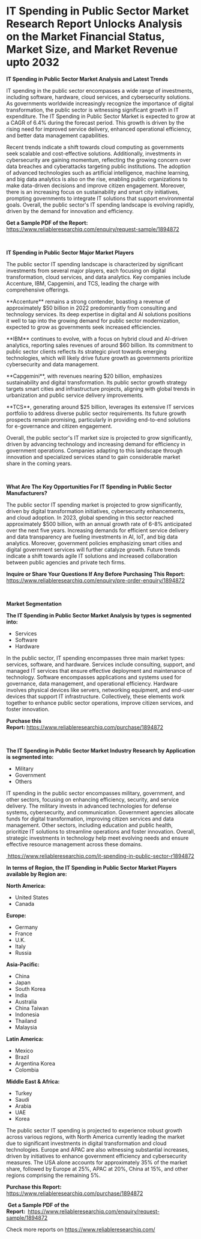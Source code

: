 <p><h1>IT Spending in Public Sector Market Research Report Unlocks Analysis on the Market Financial Status, Market Size, and Market Revenue upto 2032</h1></p><p><strong>IT Spending in Public Sector Market Analysis and Latest Trends</strong></p>
<p><p>IT spending in the public sector encompasses a wide range of investments, including software, hardware, cloud services, and cybersecurity solutions. As governments worldwide increasingly recognize the importance of digital transformation, the public sector is witnessing significant growth in IT expenditure. The IT Spending in Public Sector Market is expected to grow at a CAGR of 6.4% during the forecast period. This growth is driven by the rising need for improved service delivery, enhanced operational efficiency, and better data management capabilities.</p><p>Recent trends indicate a shift towards cloud computing as governments seek scalable and cost-effective solutions. Additionally, investments in cybersecurity are gaining momentum, reflecting the growing concern over data breaches and cyberattacks targeting public institutions. The adoption of advanced technologies such as artificial intelligence, machine learning, and big data analytics is also on the rise, enabling public organizations to make data-driven decisions and improve citizen engagement. Moreover, there is an increasing focus on sustainability and smart city initiatives, prompting governments to integrate IT solutions that support environmental goals. Overall, the public sector's IT spending landscape is evolving rapidly, driven by the demand for innovation and efficiency.</p></p>
<p><strong>Get a Sample PDF of the Report:&nbsp;</strong> <a href="https://www.reliableresearchiq.com/enquiry/request-sample/1894872?utm_campaign=1170&utm_medium=2&utm_source=Github&utm_content=ia&utm_term=13012025&utm_id=it-spending-in-public-sector">https://www.reliableresearchiq.com/enquiry/request-sample/1894872</a></p>
<p>&nbsp;</p>
<p><strong>IT Spending in Public Sector Major Market Players</strong></p>
<p><p>The public sector IT spending landscape is characterized by significant investments from several major players, each focusing on digital transformation, cloud services, and data analytics. Key companies include Accenture, IBM, Capgemini, and TCS, leading the charge with comprehensive offerings.</p><p>**Accenture** remains a strong contender, boasting a revenue of approximately $50 billion in 2022 predominantly from consulting and technology services. Its deep expertise in digital and AI solutions positions it well to tap into the growing demand for public sector modernization, expected to grow as governments seek increased efficiencies.</p><p>**IBM** continues to evolve, with a focus on hybrid cloud and AI-driven analytics, reporting sales revenues of around $60 billion. Its commitment to public sector clients reflects its strategic pivot towards emerging technologies, which will likely drive future growth as governments prioritize cybersecurity and data management.</p><p>**Capgemini**, with revenues nearing $20 billion, emphasizes sustainability and digital transformation. Its public sector growth strategy targets smart cities and infrastructure projects, aligning with global trends in urbanization and public service delivery improvements. </p><p>**TCS**, generating around $25 billion, leverages its extensive IT services portfolio to address diverse public sector requirements. Its future growth prospects remain promising, particularly in providing end-to-end solutions for e-governance and citizen engagement.</p><p>Overall, the public sector's IT market size is projected to grow significantly, driven by advancing technology and increasing demand for efficiency in government operations. Companies adapting to this landscape through innovation and specialized services stand to gain considerable market share in the coming years.</p></p>
<p>&nbsp;</p>
<p><strong>What Are The Key Opportunities For IT Spending in Public Sector Manufacturers?</strong></p>
<p><p>The public sector IT spending market is projected to grow significantly, driven by digital transformation initiatives, cybersecurity enhancements, and cloud adoption. In 2023, global spending in this sector reached approximately $500 billion, with an annual growth rate of 6-8% anticipated over the next five years. Increasing demands for efficient service delivery and data transparency are fueling investments in AI, IoT, and big data analytics. Moreover, government policies emphasizing smart cities and digital government services will further catalyze growth. Future trends indicate a shift towards agile IT solutions and increased collaboration between public agencies and private tech firms.</p></p>
<p><strong>Inquire or Share Your Questions If Any Before Purchasing This Report:</strong> <a href="https://www.reliableresearchiq.com/enquiry/pre-order-enquiry/1894872?utm_campaign=1170&utm_medium=2&utm_source=Github&utm_content=ia&utm_term=13012025&utm_id=it-spending-in-public-sector">https://www.reliableresearchiq.com/enquiry/pre-order-enquiry/1894872</a></p>
<p>&nbsp;</p>
<p><strong>Market Segmentation</strong></p>
<p><strong>The IT Spending in Public Sector Market Analysis by types is segmented into:</strong></p>
<p><ul><li>Services</li><li>Software</li><li>Hardware</li></ul></p>
<p><p>In the public sector, IT spending encompasses three main market types: services, software, and hardware. Services include consulting, support, and managed IT services that ensure effective deployment and maintenance of technology. Software encompasses applications and systems used for governance, data management, and operational efficiency. Hardware involves physical devices like servers, networking equipment, and end-user devices that support IT infrastructure. Collectively, these elements work together to enhance public sector operations, improve citizen services, and foster innovation.</p></p>
<p><strong>Purchase this Report:&nbsp;</strong><a href="https://www.reliableresearchiq.com/purchase/1894872?utm_campaign=1170&utm_medium=2&utm_source=Github&utm_content=ia&utm_term=13012025&utm_id=it-spending-in-public-sector">https://www.reliableresearchiq.com/purchase/1894872</a></p>
<p>&nbsp;</p>
<p><strong>The IT Spending in Public Sector Market Industry Research by Application is segmented into:</strong></p>
<p><ul><li>Military</li><li>Government</li><li>Others</li></ul></p>
<p><p>IT spending in the public sector encompasses military, government, and other sectors, focusing on enhancing efficiency, security, and service delivery. The military invests in advanced technologies for defense systems, cybersecurity, and communication. Government agencies allocate funds for digital transformation, improving citizen services and data management. Other sectors, including education and public health, prioritize IT solutions to streamline operations and foster innovation. Overall, strategic investments in technology help meet evolving needs and ensure effective resource management across these domains.</p></p>
<p><a href="https://www.reliableresearchiq.com/it-spending-in-public-sector-r1894872?utm_campaign=1170&utm_medium=2&utm_source=Github&utm_content=ia&utm_term=13012025&utm_id=it-spending-in-public-sector">&nbsp;https://www.reliableresearchiq.com/it-spending-in-public-sector-r1894872</a></p>
<p><strong>In terms of Region, the IT Spending in Public Sector Market Players available by Region are:</strong></p>
<p>
    <p> <strong> North America: </strong>
        <ul>
            <li>United States</li>
            <li>Canada</li>
        </ul>
        </p> 
    <p> <strong> Europe: </strong>
        <ul>
            <li>Germany</li>
            <li>France</li>
            <li>U.K.</li>
            <li>Italy</li>
            <li>Russia</li>
        </ul>
        </p> 
    <p> <strong> Asia-Pacific: </strong>
        <ul>
            <li>China</li>
            <li>Japan</li>
            <li>South Korea</li>
            <li>India</li>
            <li>Australia</li>
            <li>China Taiwan</li>
            <li>Indonesia</li>
            <li>Thailand</li>
            <li>Malaysia</li>
        </ul>
        </p> 
    <p> <strong> Latin America: </strong>
        <ul>
            <li>Mexico</li>
            <li>Brazil</li>
            <li>Argentina Korea</li>
            <li>Colombia</li>
        </ul>
        </p> 
    <p> <strong> Middle East & Africa: </strong>
        <ul>
            <li>Turkey</li>
            <li>Saudi</li>
            <li>Arabia</li>
            <li>UAE</li>
            <li>Korea</li>
        </ul>
    </p>
    </p>
<p><p>The public sector IT spending is projected to experience robust growth across various regions, with North America currently leading the market due to significant investments in digital transformation and cloud technologies. Europe and APAC are also witnessing substantial increases, driven by initiatives to enhance government efficiency and cybersecurity measures. The USA alone accounts for approximately 35% of the market share, followed by Europe at 25%, APAC at 20%, China at 15%, and other regions comprising the remaining 5%.</p></p>
<p><strong>Purchase this Report: </strong><a href="https://www.reliableresearchiq.com/purchase/1894872?utm_campaign=1170&utm_medium=2&utm_source=Github&utm_content=ia&utm_term=13012025&utm_id=it-spending-in-public-sector">https://www.reliableresearchiq.com/purchase/1894872</a></p>
<p>&nbsp;<strong>Get a Sample PDF of the Report:&nbsp;&nbsp;</strong><a href="https://www.reliableresearchiq.com/enquiry/request-sample/1894872?utm_campaign=1170&utm_medium=2&utm_source=Github&utm_content=ia&utm_term=13012025&utm_id=it-spending-in-public-sector">https://www.reliableresearchiq.com/enquiry/request-sample/1894872</a></p>
<p><strong></strong></p>
<p>Check more reports on <a href="https://www.reliableresearchiq.com/?utm_campaign=1170&utm_medium=2&utm_source=Github&utm_content=ia&utm_term=13012025&utm_id=it-spending-in-public-sector">https://www.reliableresearchiq.com/</a></p>
